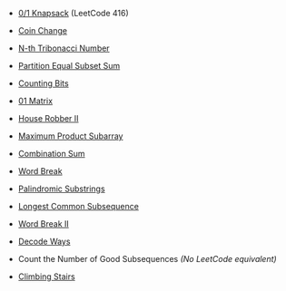 - [0/1 Knapsack](https://leetcode.com/problems/partition-equal-subset-sum/) (LeetCode 416)
    
- [Coin Change](https://leetcode.com/problems/coin-change/)
    
- [N-th Tribonacci Number](https://leetcode.com/problems/n-th-tribonacci-number/)
    
- [Partition Equal Subset Sum](https://leetcode.com/problems/partition-equal-subset-sum/)
    
- [Counting Bits](https://leetcode.com/problems/counting-bits/)
    
- [01 Matrix](https://leetcode.com/problems/01-matrix/)
    
- [House Robber II](https://leetcode.com/problems/house-robber-ii/)
    
- [Maximum Product Subarray](https://leetcode.com/problems/maximum-product-subarray/)
    
- [Combination Sum](https://leetcode.com/problems/combination-sum/)
    
- [Word Break](https://leetcode.com/problems/word-break/)
    
- [Palindromic Substrings](https://leetcode.com/problems/palindromic-substrings/)
    
- [Longest Common Subsequence](https://leetcode.com/problems/longest-common-subsequence/)
    
- [Word Break II](https://leetcode.com/problems/word-break-ii/)
    
- [Decode Ways](https://leetcode.com/problems/decode-ways/)
    
- Count the Number of Good Subsequences _(No LeetCode equivalent)_
    
- [Climbing Stairs](https://leetcode.com/problems/climbing-stairs/)